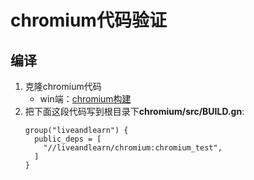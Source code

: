 # chromium代码验证

## 编译
1. 克隆chromium代码
   - win端：[chromium构建](https://chromium.googlesource.com/chromium/src/+/main/docs/windows_build_instructions.md)
2. 把下面这段代码写到根目录下**chromium/src/BUILD.gn**:
   ```gn
   group("liveandlearn") {
     public_deps = [
       "//liveandlearn/chromium:chromium_test",
     ]
   } 
   ```
